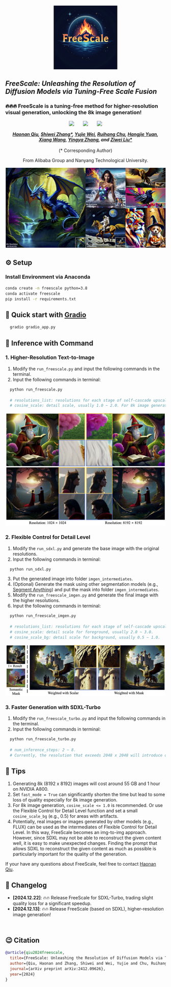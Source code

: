 <p align="center">
    <img src="assets/icon.png" width="200">
</p>

## ___***FreeScale: Unleashing the Resolution of Diffusion Models via Tuning-Free Scale Fusion***___

### 🔥🔥🔥 FreeScale is a tuning-free method for higher-resolution visual generation, unlocking the 8k image generation!

<div align="center">
 <a href='https://arxiv.org/abs/2412.09626'><img src='https://img.shields.io/badge/arXiv-2412.09626-b31b1b.svg'></a> &nbsp;&nbsp;&nbsp;&nbsp;&nbsp;
 <a href='http://haonanqiu.com/projects/FreeScale.html'><img src='https://img.shields.io/badge/Project-Page-Green'></a> &nbsp;&nbsp;&nbsp;&nbsp;&nbsp;
 <a href='https://huggingface.co/spaces/MoonQiu/FreeScale'><img src='https://img.shields.io/badge/%F0%9F%A4%97%20Hugging%20Face-Spaces-blue'></a>


_**[Haonan Qiu](http://haonanqiu.com/), [Shiwei Zhang*](https://scholar.google.com/citations?user=ZO3OQ-8AAAAJ), [Yujie Wei](https://weilllllls.github.io/), [Ruihang Chu](https://ruihangchu.com/), [Hangjie Yuan](https://jacobyuan7.github.io/), 
<br>
[Xiang Wang](https://scholar.google.com/citations?user=cQbXvkcAAAAJ), [Yingya Zhang](https://scholar.google.com/citations?user=16RDSEUAAAAJ), and [Ziwei Liu*](https://liuziwei7.github.io/)**_
<br><br>
(* Corresponding Author)

From Alibaba Group and Nanyang Technological University.

<img src="assets/fig_teaser.png">
</div>

## ⚙️ Setup

### Install Environment via Anaconda
```bash
conda create -n freescale python=3.8
conda activate freescale
pip install -r requirements.txt
```


## 🤗 Quick start with [Gradio](https://www.gradio.app/guides/quickstart)

```bash
  gradio gradio_app.py
```

## 💫 Inference with Command
### 1. Higher-Resolution Text-to-Image

1) Modify the `run_freescale.py` and input the following commands in the terminal.
2) Input the following commands in terminal:
```bash
  python run_freescale.py

  # resolutions_list: resolutions for each stage of self-cascade upscaling.
  # cosine_scale: detail scale, usually 1.0 ~ 2.0. For 8k image generation, cosine_scale <= 1.0 is recommended.
```
<img src="assets/fig_diff8k.png">

### 2. Flexible Control for Detail Level

1) Modify the `run_sdxl.py` and generate the base image with the original resolutions.
2) Input the following commands in terminal:
```bash
  python run_sdxl.py
```
3) Put the generated image into folder `imgen_intermediates`.
4) (Optional) Generate the mask using other segmentation models (e.g., [Segment Anything](https://huggingface.co/spaces/Xenova/segment-anything-web)) and put the mask into folder `imgen_intermediates`.
5) Modify the `run_freescale_imgen.py` and generate the final image with the higher resolutions.
6) Input the following commands in terminal:
```bash
  python run_freescale_imgen.py

  # resolutions_list: resolutions for each stage of self-cascade upscaling.
  # cosine_scale: detail scale for foreground, usually 2.0 ~ 3.0. 
  # cosine_scale_bg: detail scale for background, usually 0.5 ~ 1.0.
```
<img src="assets/fig_mask.png">

### 3. Faster Generation with SDXL-Turbo

1) Modify the `run_freescale_turbo.py` and input the following commands in the terminal.
2) Input the following commands in terminal:
```bash
  python run_freescale_turbo.py

  # num_inference_steps: 2 ~ 8.
  # Currently, the resolution that exceeds 2048 x 2048 will introduce quality loss in the Turbo mode.
```


## 🧲 Tips
1. Generating 8k (8192 x 8192) images will cost around 55 GB and 1 hour on NVIDIA A800. 
2. Set `fast_mode = True` can significantly shorten the time but lead to some loss of quality especially for 8k image generation.
3. For 8k image generation, `cosine_scale <= 1.0` is recommended. Or use the Flexible Control for Detail Level function and set a small `cosine_scale_bg` (e.g., 0.5) for areas with artifacts. 
4. Potentially, real images or images generated by other models (e.g., FLUX) can be used as the intermediates of Flexible Control for Detail Level. In this way, FreeScale becomes an img-to-img approach. However, since SDXL may not be able to reconstruct the given content well, it is easy to make unexpected changes. Finding the prompt that allows SDXL to reconstruct the given content as much as possible is particularly important for the quality of the generation.

If your have any questions about FreeScale, feel free to contact [Haonan Qiu](http://haonanqiu.com/).


## 📝 Changelog
- __[2024.12.22]__: 🔥🔥 Release FreeScale for SDXL-Turbo, trading slight quality loss for a significant speedup.
- __[2024.12.13]__: 🔥🔥 Release FreeScale (based on SDXL), higher-resolution image generation!
<br>


## 😉 Citation
```bib
@article{qiu2024freescale,
  title={FreeScale: Unleashing the Resolution of Diffusion Models via Tuning-Free Scale Fusion},
  author={Qiu, Haonan and Zhang, Shiwei and Wei, Yujie and Chu, Ruihang and Yuan, Hangjie and Wang, Xiang and Zhang, Yingya and Liu, Ziwei},
  journal={arXiv preprint arXiv:2412.09626},
  year={2024}
}
```